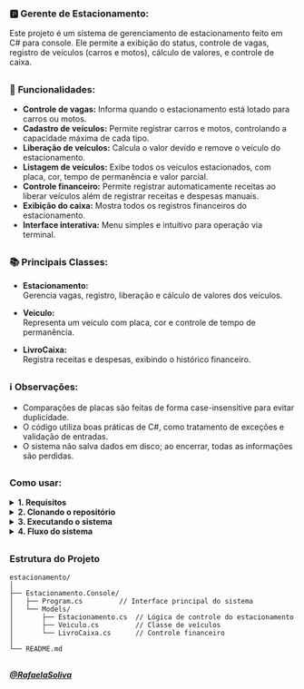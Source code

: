 ### 🅿️ **Gerente de Estacionamento:**

Este projeto é um sistema de gerenciamento de estacionamento feito em C# para console. Ele permite a exibição do status, controle de vagas, registro de veículos (carros e motos), cálculo de valores, e controle de caixa.

##

### :hammer: **Funcionalidades:**

- **Controle de vagas:** Informa quando o estacionamento está lotado para carros ou motos.
- **Cadastro de veículos:** Permite registrar carros e motos, controlando a capacidade máxima de cada tipo.
- **Liberação de veículos:** Calcula o valor devido e remove o veículo do estacionamento.
- **Listagem de veículos:** Exibe todos os veículos estacionados, com placa, cor, tempo de permanência e valor parcial.
- **Controle financeiro:** Permite registrar automaticamente receitas ao liberar veículos além de registrar receitas e despesas manuais.
- **Exibição do caixa:** Mostra todos os registros financeiros do estacionamento.
- **Interface interativa:** Menu simples e intuitivo para operação via terminal.

##

### 📚 **Principais Classes:**

- **Estacionamento:**  
  Gerencia vagas, registro, liberação e cálculo de valores dos veículos.

- **Veiculo:**  
  Representa um veículo com placa, cor e controle de tempo de permanência.

- **LivroCaixa:**  
  Registra receitas e despesas, exibindo o histórico financeiro.

##

### ℹ️ **Observações:**

- Comparações de placas são feitas de forma case-insensitive para evitar duplicidade.
- O código utiliza boas práticas de C#, como tratamento de exceções e validação de entradas.
- O sistema não salva dados em disco; ao encerrar, todas as informações são perdidas.

##

### **Como usar:**

 <details><summary><strong> 1. Requisitos </strong></summary>

- [.NET 6.0 SDK ou superior](https://dotnet.microsoft.com/download)
- Windows, Linux ou MacOS

</details>


<details><summary><strong> 2. Clonando o repositório </strong></summary>

```sh
git clone https://github.com/seu-usuario/seu-repositorio.git
cd estacionamento
```

</details>


<details><summary><strong> 3. Executando o sistema </strong></summary>

No terminal, navegue até a pasta do projeto e execute:

```sh
dotnet run --project Estacionamento.Console
```

</details>


<details><summary><strong> 4. Fluxo do sistema </strong></summary>

1. **Configuração inicial:**  
   Informe a capacidade de carros e motos, valores iniciais e adicionais por hora.

2. **Menu principal:**  
   - Visualize o status do estacionamento.
   - Liste veículos estacionados.
   - Estacione ou libere carros e motos.
   - Registre receitas e despesas.
   - Exiba o histórico do caixa.
   - Encerre o sistema.

3. **Operações:**  
   Siga as instruções do menu digitando o número da opção desejada.

</details>


##

### Estrutura do Projeto

```
estacionamento/
│
├── Estacionamento.Console/
│   ├── Program.cs         // Interface principal do sistema
│   └── Models/
│       ├── Estacionamento.cs  // Lógica de controle do estacionamento
│       ├── Veiculo.cs         // Classe de veículos
│       └── LivroCaixa.cs      // Controle financeiro
│
└── README.md
```

##

##### [@RafaelaSoliva](https://github.com/RafaelaSoliva)
